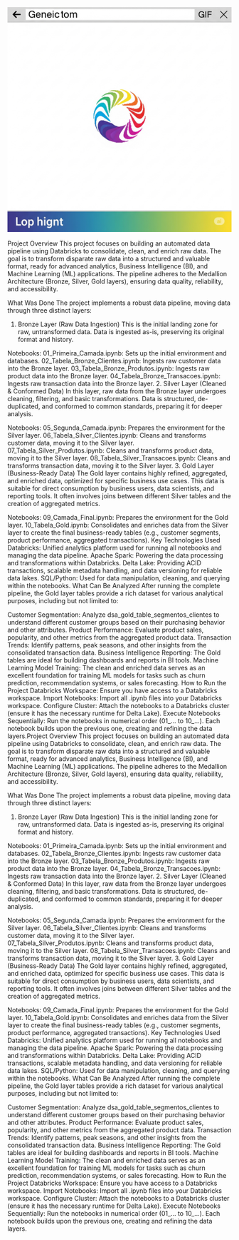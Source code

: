 ![Medallion Data Architecture Animated GIF](https://github.com/danmca19/Medallion_Data_Architecture/blob/main/Gemini_Generated_Image_yylm17yylm17yylm.png)

Project Overview
This project focuses on building an automated data pipeline using Databricks to consolidate, clean, and enrich raw data. The goal is to transform disparate raw data into a structured and valuable format, ready for advanced analytics, Business Intelligence (BI), and Machine Learning (ML) applications. The pipeline adheres to the Medallion Architecture (Bronze, Silver, Gold layers), ensuring data quality, reliability, and accessibility.

What Was Done
The project implements a robust data pipeline, moving data through three distinct layers:

1. Bronze Layer (Raw Data Ingestion)
This is the initial landing zone for raw, untransformed data. Data is ingested as-is, preserving its original format and history.

Notebooks:
01_Primeira_Camada.ipynb: Sets up the initial environment and databases.
02_Tabela_Bronze_Clientes.ipynb: Ingests raw customer data into the Bronze layer.
03_Tabela_Bronze_Produtos.ipynb: Ingests raw product data into the Bronze layer.
04_Tabela_Bronze_Transacoes.ipynb: Ingests raw transaction data into the Bronze layer.
2. Silver Layer (Cleaned & Conformed Data)
In this layer, raw data from the Bronze layer undergoes cleaning, filtering, and basic transformations. Data is structured, de-duplicated, and conformed to common standards, preparing it for deeper analysis.

Notebooks:
05_Segunda_Camada.ipynb: Prepares the environment for the Silver layer.
06_Tabela_Silver_Clientes.ipynb: Cleans and transforms customer data, moving it to the Silver layer.
07_Tabela_Silver_Produtos.ipynb: Cleans and transforms product data, moving it to the Silver layer.
08_Tabela_Silver_Transacoes.ipynb: Cleans and transforms transaction data, moving it to the Silver layer.
3. Gold Layer (Business-Ready Data)
The Gold layer contains highly refined, aggregated, and enriched data, optimized for specific business use cases. This data is suitable for direct consumption by business users, data scientists, and reporting tools. It often involves joins between different Silver tables and the creation of aggregated metrics.

Notebooks:
09_Camada_Final.ipynb: Prepares the environment for the Gold layer.
10_Tabela_Gold.ipynb: Consolidates and enriches data from the Silver layer to create the final business-ready tables (e.g., customer segments, product performance, aggregated transactions).
Key Technologies Used
Databricks: Unified analytics platform used for running all notebooks and managing the data pipeline.
Apache Spark: Powering the data processing and transformations within Databricks.
Delta Lake: Providing ACID transactions, scalable metadata handling, and data versioning for reliable data lakes.
SQL/Python: Used for data manipulation, cleaning, and querying within the notebooks.
What Can Be Analyzed
After running the complete pipeline, the Gold layer tables provide a rich dataset for various analytical purposes, including but not limited to:

Customer Segmentation: Analyze dsa_gold_table_segmentos_clientes to understand different customer groups based on their purchasing behavior and other attributes.
Product Performance: Evaluate product sales, popularity, and other metrics from the aggregated product data.
Transaction Trends: Identify patterns, peak seasons, and other insights from the consolidated transaction data.
Business Intelligence Reporting: The Gold tables are ideal for building dashboards and reports in BI tools.
Machine Learning Model Training: The clean and enriched data serves as an excellent foundation for training ML models for tasks such as churn prediction, recommendation systems, or sales forecasting.
How to Run the Project
Databricks Workspace: Ensure you have access to a Databricks workspace.
Import Notebooks: Import all .ipynb files into your Databricks workspace.
Configure Cluster: Attach the notebooks to a Databricks cluster (ensure it has the necessary runtime for Delta Lake).
Execute Notebooks Sequentially: Run the notebooks in numerical order (01_... to 10_...). Each notebook builds upon the previous one, creating and refining the data layers.Project Overview
This project focuses on building an automated data pipeline using Databricks to consolidate, clean, and enrich raw data. The goal is to transform disparate raw data into a structured and valuable format, ready for advanced analytics, Business Intelligence (BI), and Machine Learning (ML) applications. The pipeline adheres to the Medallion Architecture (Bronze, Silver, Gold layers), ensuring data quality, reliability, and accessibility.

What Was Done
The project implements a robust data pipeline, moving data through three distinct layers:

1. Bronze Layer (Raw Data Ingestion)
This is the initial landing zone for raw, untransformed data. Data is ingested as-is, preserving its original format and history.

Notebooks:
01_Primeira_Camada.ipynb: Sets up the initial environment and databases.
02_Tabela_Bronze_Clientes.ipynb: Ingests raw customer data into the Bronze layer.
03_Tabela_Bronze_Produtos.ipynb: Ingests raw product data into the Bronze layer.
04_Tabela_Bronze_Transacoes.ipynb: Ingests raw transaction data into the Bronze layer.
2. Silver Layer (Cleaned & Conformed Data)
In this layer, raw data from the Bronze layer undergoes cleaning, filtering, and basic transformations. Data is structured, de-duplicated, and conformed to common standards, preparing it for deeper analysis.

Notebooks:
05_Segunda_Camada.ipynb: Prepares the environment for the Silver layer.
06_Tabela_Silver_Clientes.ipynb: Cleans and transforms customer data, moving it to the Silver layer.
07_Tabela_Silver_Produtos.ipynb: Cleans and transforms product data, moving it to the Silver layer.
08_Tabela_Silver_Transacoes.ipynb: Cleans and transforms transaction data, moving it to the Silver layer.
3. Gold Layer (Business-Ready Data)
The Gold layer contains highly refined, aggregated, and enriched data, optimized for specific business use cases. This data is suitable for direct consumption by business users, data scientists, and reporting tools. It often involves joins between different Silver tables and the creation of aggregated metrics.

Notebooks:
09_Camada_Final.ipynb: Prepares the environment for the Gold layer.
10_Tabela_Gold.ipynb: Consolidates and enriches data from the Silver layer to create the final business-ready tables (e.g., customer segments, product performance, aggregated transactions).
Key Technologies Used
Databricks: Unified analytics platform used for running all notebooks and managing the data pipeline.
Apache Spark: Powering the data processing and transformations within Databricks.
Delta Lake: Providing ACID transactions, scalable metadata handling, and data versioning for reliable data lakes.
SQL/Python: Used for data manipulation, cleaning, and querying within the notebooks.
What Can Be Analyzed
After running the complete pipeline, the Gold layer tables provide a rich dataset for various analytical purposes, including but not limited to:

Customer Segmentation: Analyze dsa_gold_table_segmentos_clientes to understand different customer groups based on their purchasing behavior and other attributes.
Product Performance: Evaluate product sales, popularity, and other metrics from the aggregated product data.
Transaction Trends: Identify patterns, peak seasons, and other insights from the consolidated transaction data.
Business Intelligence Reporting: The Gold tables are ideal for building dashboards and reports in BI tools.
Machine Learning Model Training: The clean and enriched data serves as an excellent foundation for training ML models for tasks such as churn prediction, recommendation systems, or sales forecasting.
How to Run the Project
Databricks Workspace: Ensure you have access to a Databricks workspace.
Import Notebooks: Import all .ipynb files into your Databricks workspace.
Configure Cluster: Attach the notebooks to a Databricks cluster (ensure it has the necessary runtime for Delta Lake).
Execute Notebooks Sequentially: Run the notebooks in numerical order (01_... to 10_...). Each notebook builds upon the previous one, creating and refining the data layers.
